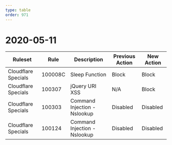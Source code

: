 ```yaml
---
type: table
order: 971
---
```


# 2020-05-11

<TableWrap><table style="width: 100%">

<thead>
  <tr>
    <th>Ruleset</th>
    <th>Rule</th>
    <th>Description</th>
    <th>Previous Action</th>
    <th>New Action</th>
  </tr>
</thead>
<tbody>
  <tr>
    <td>Cloudflare Specials</td>
    <td>100008C</td>
    <td>Sleep Function</td>
    <td>Block</td>
    <td>Block</td>
  </tr>
  <tr>
    <td>Cloudflare Specials</td>
    <td>100307</td>
    <td>jQuery URI XSS</td>
    <td>N/A</td>
    <td>Block</td>
  </tr>
  <tr>
    <td>Cloudflare Specials</td>
    <td>100303</td>
    <td>Command Injection - Nslookup</td>
    <td>Disabled</td>
    <td>Disabled</td>
  </tr>
  <tr>
    <td>Cloudflare Specials</td>
    <td>100124</td>
    <td>Command Injection - Nslookup</td>
    <td>Disabled</td>
    <td>Disabled</td>
  </tr>
</tbody>

</table></TableWrap>
